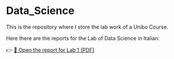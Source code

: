 # Data_Science
This is the repository where I store the lab work of a Unibo Course.

Here there are the reports for the Lab of Data Science in Italian:

👉 [📄 Open the report for Lab 1 (PDF)](lab1/Pivi_Riccardo_DS.pdf)

